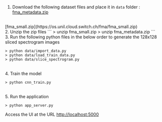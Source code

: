 1. Download the following dataset files and place it in `data` folder :
[fma_metadata.zip](https://os.unil.cloud.switch.ch/fma/fma_metadata.zip)
<br>
[fma_small.zip](https://os.unil.cloud.switch.ch/fma/fma_small.zip)
<br>
2. Unzip the zip files 
```
> unzip fma_small.zip
> unzip fma_metadata.zip
```
<br>
3. Run the following python files in the below order to generate the 128x128 sliced spectrogram images

```
> python data/import_data.py
> python data/load_train_data.py
> python data/slice_spectrogram.py
```

<br> 
4. Train the model

```
> python cnn_train.py
```

<br>
5. Run the application

```
> python app_server.py
```

Access the UI at the URL [http://localhost:5000](http://localhost:5000)
